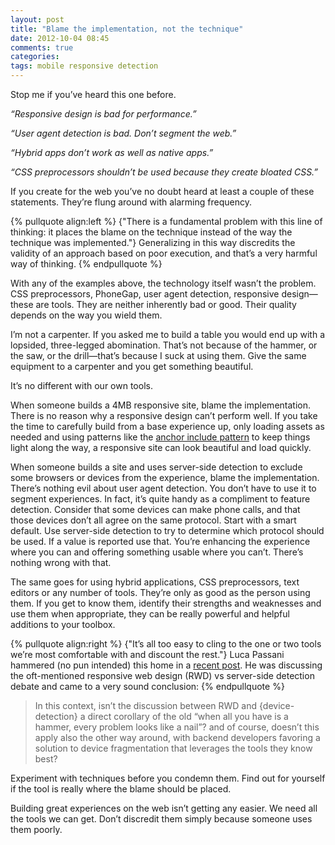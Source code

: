 ```yaml
---
layout: post
title: "Blame the implementation, not the technique"
date: 2012-10-04 08:45
comments: true
categories: 
tags: mobile responsive detection
---
```


Stop me if you’ve heard this one before.

*“Responsive design is bad for performance.”*

*“User agent detection is bad. Don’t segment the web.”*

*“Hybrid apps don’t work as well as native apps.”*

*“CSS preprocessors shouldn’t be used because they create bloated CSS.”*

If you create for the web you’ve no doubt heard at least a couple of
these statements. They’re flung around with alarming frequency.

{% pullquote align:left %}
{"There is a fundamental problem with this line of thinking: it places the
blame on the technique instead of the way the technique was implemented."}
Generalizing in this way discredits the validity of an approach based on
poor execution, and that’s a very harmful way of thinking.
{% endpullquote %}

With any of the examples above, the technology itself wasn’t the
problem. CSS preprocessors, PhoneGap, user agent detection, responsive
design—these are tools. They are neither inherently bad or good. Their
quality depends on the way you wield them.

I’m not a carpenter. If you asked me to build a table you would end up
with a lopsided, three-legged abomination. That’s not because of the
hammer, or the saw, or the drill—that’s because I suck at using them.
Give the same equipment to a carpenter and you get something beautiful.

It’s no different with our own tools.

When someone builds a 4MB responsive site, blame the implementation.
There is no reason why a responsive design can’t perform well. If you
take the time to carefully build from a base experience up, only loading
assets as needed and using patterns like the [anchor include
pattern](http://filamentgroup.com/lab/ajax_includes_modular_content/) to
keep things light along the way, a responsive site can look beautiful
and load quickly.

When someone builds a site and uses server-side detection to exclude
some browsers or devices from the experience, blame the implementation.
There’s nothing evil about user agent detection. You don’t have to use
it to segment experiences. In fact, it’s quite handy as a compliment to
feature detection. Consider that some devices can make phone calls, and
that those devices don’t all agree on the same protocol. Start with a
smart default. Use server-side detection to try to determine which
protocol should be used. If a value is reported use that. You’re
enhancing the experience where you can and offering something usable
where you can’t. There’s nothing wrong with that.

The same goes for using hybrid applications, CSS preprocessors, text
editors or any number of tools. They’re only as good as the person using
them. If you get to know them, identify their strengths and weaknesses
and use them when appropriate, they can be really powerful and helpful
additions to your toolbox.

{% pullquote align:right %}
{"It’s all too easy to cling to the one or two tools we’re most
comfortable with and discount the rest."} Luca Passani hammered (no pun
intended) this home in a [recent
post](http://www.scientiamobile.com/blog/post/view/id/24/title/BDConf-and-Exposing-WURFL-Capabilities-to-JavaScript).
He was discussing the oft-mentioned responsive web design (RWD) vs server-side detection debate
and came to a very sound conclusion:
{% endpullquote %}

> In this context, isn’t the discussion between RWD and
> {device-detection} a direct corollary of the old “when all you have is
> a hammer, every problem looks like a nail”? and of course, doesn’t
> this apply also the other way around, with backend developers favoring
> a solution to device fragmentation that leverages the tools they know
> best?

Experiment with techniques before you condemn them. Find out for
yourself if the tool is really where the blame should be placed.

Building great experiences on the web isn’t getting any easier. We need
all the tools we can get. Don’t discredit them simply because someone
uses them poorly.